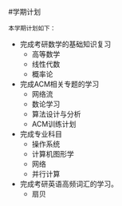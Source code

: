 #学期计划


	本学期计划如下：
- 完成考研数学的基础知识复习
	- 高等数学
	- 线性代数
	- 概率论
- 完成ACM相关专题的学习
	- 网络流
	- 数论学习
	- 算法设计与分析
	- ACM训练计划
- 完成专业科目
	- 操作系统
	- 计算机图形学
	- 网络
	- 并行计算
- 完成考研英语高频词汇的学习。
	- 扇贝
